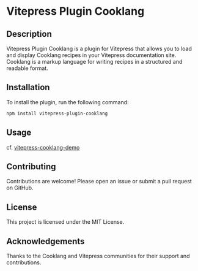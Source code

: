 # Vitepress Plugin Cooklang

## Description

Vitepress Plugin Cooklang is a plugin for Vitepress that allows you to load and display Cooklang recipes in your Vitepress documentation site. Cooklang is a markup language for writing recipes in a structured and readable format.

## Installation

To install the plugin, run the following command:

```bash
npm install vitepress-plugin-cooklang
```

## Usage

cf. [vitepress-cooklang-demo](https://github.com/paul-louyot/vitepress-cooklang-demo)

## Contributing

Contributions are welcome! Please open an issue or submit a pull request on GitHub.

## License

This project is licensed under the MIT License.

## Acknowledgements

Thanks to the Cooklang and Vitepress communities for their support and contributions.
